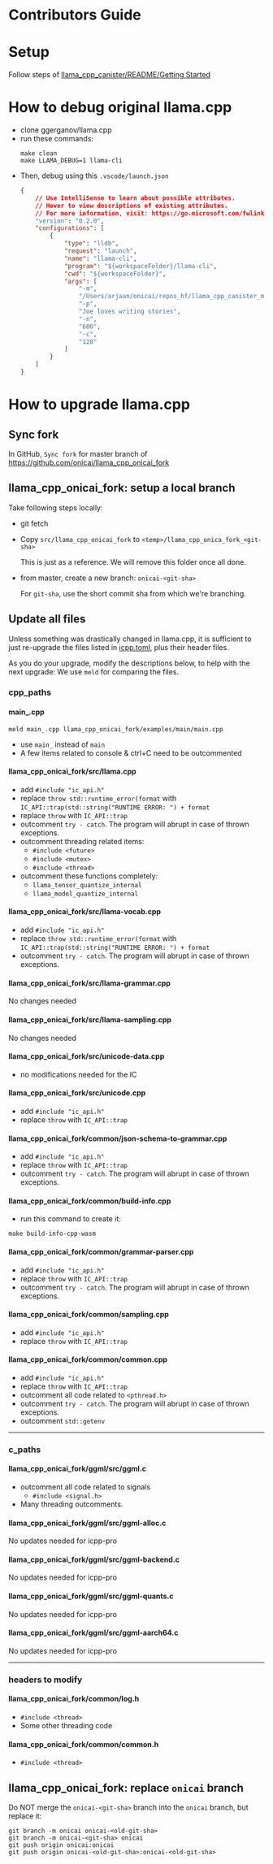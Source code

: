 # Contributors Guide

# Setup

Follow steps of [llama_cpp_canister/README/Getting Started](https://github.com/onicai/llama_cpp_canister/blob/main/README.md#getting-started)

# How to debug original llama.cpp

- clone ggerganov/llama.cpp
- run these commands:
  ```
  make clean
  make LLAMA_DEBUG=1 llama-cli
  ```
- Then, debug using this `.vscode/launch.json`
  ```json
  {
      // Use IntelliSense to learn about possible attributes.
      // Hover to view descriptions of existing attributes.
      // For more information, visit: https://go.microsoft.com/fwlink/?linkid=830387
      "version": "0.2.0",
      "configurations": [
          {
              "type": "lldb",
              "request": "launch",
              "name": "llama-cli",
              "program": "${workspaceFolder}/llama-cli",
              "cwd": "${workspaceFolder}",
              "args": [
                  "-m",
                  "/Users/arjaan/onicai/repos_hf/llama_cpp_canister_models/stories260Ktok512.gguf",
                  "-p",
                  "Joe loves writing stories",
                  "-n",
                  "600",
                  "-c",
                  "128"
              ]
          }
      ]
  }
  ```
# How to upgrade llama.cpp

## Sync fork
In GitHub, `Sync fork` for master branch of https://github.com/onicai/llama_cpp_onicai_fork

## llama_cpp_onicai_fork: setup a local branch
Take following steps locally:
- git fetch 

- Copy `src/llama_cpp_onicai_fork` to `<temp>/llama_cpp_onica_fork_<git-sha>`

  This is just as a reference. We will remove this folder once all done.

- from master, create a new branch: `onicai-<git-sha>`

  For `git-sha`, use the short commit sha from which we're branching.

## Update all files

Unless something was drastically changed in llama.cpp, it is sufficient to just re-upgrade the files 
listed in [icpp.toml](https://github.com/onicai/llama_cpp_canister/blob/main/icpp.toml), plus their
header files.

As you do your upgrade, modify the descriptions below, to help with the next upgrade:
We use `meld` for comparing the files.

### cpp_paths

#### main_.cpp
`meld main_.cpp llama_cpp_onicai_fork/examples/main/main.cpp`
- use `main_` instead of `main`
- A few items related to console & ctrl+C need to be outcommented


#### llama_cpp_onicai_fork/src/llama.cpp
- add `#include "ic_api.h"`
- replace `throw std::runtime_error(format` with `IC_API::trap(std::string("RUNTIME ERROR: ") + format`
- replace `throw` with `IC_API::trap`
- outcomment `try - catch`. The program will abrupt in case of thrown exceptions.
- outcomment threading related items:
  - `#include <future>`
  - `#include <mutex>`
  - `#include <thread>`
- outcomment these functions completely:
  - `llama_tensor_quantize_internal`
  - `llama_model_quantize_internal`

#### llama_cpp_onicai_fork/src/llama-vocab.cpp
- add `#include "ic_api.h"`
- replace `throw std::runtime_error(format` with `IC_API::trap(std::string("RUNTIME ERROR: ") + format`
- outcomment `try - catch`. The program will abrupt in case of thrown exceptions.

#### llama_cpp_onicai_fork/src/llama-grammar.cpp
No changes needed

#### llama_cpp_onicai_fork/src/llama-sampling.cpp
No changes needed

#### llama_cpp_onicai_fork/src/unicode-data.cpp
- no modifications needed for the IC

#### llama_cpp_onicai_fork/src/unicode.cpp
- add `#include "ic_api.h"`
- replace `throw` with `IC_API::trap`

#### llama_cpp_onicai_fork/common/json-schema-to-grammar.cpp
- add `#include "ic_api.h"`
- replace `throw` with `IC_API::trap`
- outcomment `try - catch`. The program will abrupt in case of thrown exceptions.


#### llama_cpp_onicai_fork/common/build-info.cpp
- run this command to create it:
```
make build-info-cpp-wasm
``` 

#### llama_cpp_onicai_fork/common/grammar-parser.cpp
- add `#include "ic_api.h"`
- replace `throw` with `IC_API::trap`
- outcomment `try - catch`. The program will abrupt in case of thrown exceptions.

#### llama_cpp_onicai_fork/common/sampling.cpp
- add `#include "ic_api.h"`
- replace `throw` with `IC_API::trap`

#### llama_cpp_onicai_fork/common/common.cpp
- add `#include "ic_api.h"`
- replace `throw` with `IC_API::trap`
- outcomment all code related to `<pthread.h>`
- outcomment `try - catch`. The program will abrupt in case of thrown exceptions.
- outcomment `std::getenv`


---
### c_paths

#### llama_cpp_onicai_fork/ggml/src/ggml.c
- outcomment all code related to signals
  - `#include <signal.h>`
- Many threading outcomments. 

#### llama_cpp_onicai_fork/ggml/src/ggml-alloc.c
No updates needed for icpp-pro

#### llama_cpp_onicai_fork/ggml/src/ggml-backend.c
No updates needed for icpp-pro

#### llama_cpp_onicai_fork/ggml/src/ggml-quants.c
No updates needed for icpp-pro

#### llama_cpp_onicai_fork/ggml/src/ggml-aarch64.c
No updates needed for icpp-pro

---
### headers to modify

#### llama_cpp_onicai_fork/common/log.h
- `#include <thread>`
- Some other threading code

#### llama_cpp_onicai_fork/common/common.h
- `#include <thread>`

## llama_cpp_onicai_fork: replace `onicai` branch

Do NOT merge the `onicai-<git-sha>` branch into the `onicai` branch, but replace it:

```
git branch -m onicai onicai-<old-git-sha>
git branch -m onicai-<git-sha> onicai
git push origin onicai:onicai
git push origin onicai-<old-git-sha>:onicai-<old-git-sha>
```